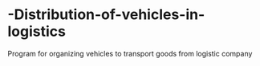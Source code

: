 # -Distribution-of-vehicles-in-logistics
Program for organizing vehicles to transport goods from logistic company
